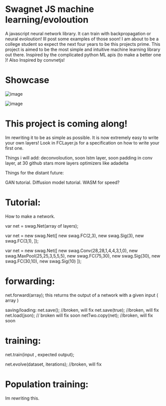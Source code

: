 # Swagnet JS machine learning/evoloution
A javascript neural network library. It can train with backpropagation or neural evoloution! Ill post some examples of those soon!
I am about to be a college student so expect the next four years to be this projects prime. This project is aimed to be the most simple
and intuitive machine learning library out there. Inspired by the complicated python ML apis (to make a better one )! Also Inspired by convnetjs!

# Showcase

![image](https://github.com/TrevorBlythe/swagNeuralNet/blob/main/showcase/MnistDigits.png?raw=true)

![image](https://github.com/TrevorBlythe/swagNeuralNet/blob/main/showcase/XORrender.png?raw=true)

# This project is coming along!
Im rewriting it to be as simple as possible. It is now extremely easy to write your own layers! Look in FCLayer.js for a specification on how to write 
your first one.


Things i will add:
deconvoloution, soon
lstm layer, soon
padding in conv layer, at 30 github stars
more layers
optimizers like adadelta


Things for the distant future:

GAN tutorial.
Diffusion model tutorial.
WASM for speed?


# Tutorial:

How to make a network.

var net = swag.Net(array of layers);

var net = new swag.Net([
	new swag.FC(2,3),
	new swag.Sig(3),
	new swag.FC(3,1),
]);

var net = new swag.Net([
	new swag.Conv(28,28,1,4,4,3,1,0),
	new swag.MaxPool(25,25,3,5,5,5),
	new swag.FC(75,30),
	new swag.Sig(30),
	new swag.FC(30,10),
	new swag.Sig(10)
]);



# forwarding:

net.forward(array); this returns the output of a network with a given input ( array ) 

saving/loading:
net.save(); //broken, will fix 
net.save(true); //broken, will fix
net.load(json); // broken will fix soon
netTwo.copy(net); //broken, will fix soon

# training:
net.train(input , expected output);

net.evolve(dataset, iterations); //broken, will fix

# Population training:
Im rewriting this.

